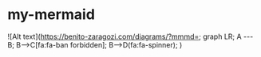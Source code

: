 # my-mermaid

![Alt text](https://benito-zaragozi.com/diagrams/?mmmd=;
graph LR;
A --- B;
B-->C[fa:fa-ban forbidden];
B-->D(fa:fa-spinner);
)
